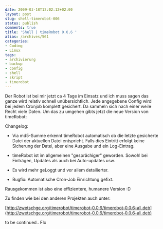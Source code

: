 ```yaml
---
date: 2009-03-18T12:02:12+02:00
layout: post
slug: shell-timerobot-006
status: publish
comments: true
title: 'Shell | timeRobot 0.0.6 '
alias: /archives/561
categories:
- Coding
- Linux
tags:
- archivierung
- backup
- config
- shell
- skript
- timerobot
---
```


Der Robot ist bei mir jetzt ca 4 Tage im Einsatz und ich muss sagen das ganze wird relativ schnell unübersichtlich. Jede angegebene Config wird bei jedem Cronjob komplett gesichert. Da sammeln sich nach einer weile Recht viele Daten. Um das zu umgehen gibts jetzt die neue Version von timeRobot:

Changelog:

	
  * Via md5-Summe erkennt timeRobot automatisch ob die letzte gesicherte Datei der aktuellen Datei entspricht. Falls dies Eintritt erfolgt keine Sicherung der Datei, aber eine Ausgabe und ein Log-Eintrag.

	
  * timeRobot ist im allgemeinen "gesprächiger" geworden. Sowohl bei Einträgen, Updates als auch bei Auto-updates usw.

	
  * Es wird mehr geLoggt und vor allem detailierter.

	
  * Bugfix: Automatische Cron-Job Einrichtung gefixt.


Rausgekommen ist also eine effizientere, humanere Version :D

Zu finden wie bei den anderen Projekten auch unter:

[http://zwetschge.org/timerobot/timerobot-0.0.6/timerobot-0.0.6-all.deb](http://zwetschge.org/timerobot/timerobot-0.0.6/timerobot-0.0.6-all.deb)

to be continued..
Flo
